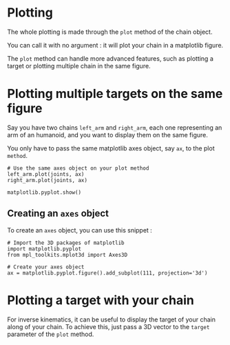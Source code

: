 # Plotting #

The whole plotting is made through the `plot` method of the chain object.

You can call it with no argument : it will plot your chain in a matplotlib figure.

The `plot` method can handle more advanced features, such as plotting a target or plotting multiple chain in the same figure.

# Plotting multiple targets on the same figure
Say you have two chains `left_arm` and `right_arm`, each one representing an arm of an humanoid, and you want to display them on the same figure.

You only have to pass the same matplotlib axes object, say `ax`, to the plot `method`.

```
# Use the same axes object on your plot method
left_arm.plot(joints, ax)
right_arm.plot(joints, ax)

matplotlib.pyplot.show()
```

## Creating an `axes` object
To create an `axes` object, you can use this snippet :
```
# Import the 3D packages of matplotlib
import matplotlib.pyplot
from mpl_toolkits.mplot3d import Axes3D

# Create your axes object
ax = matplotlib.pyplot.figure().add_subplot(111, projection='3d')
```

# Plotting a target with your chain
For inverse kinematics, it can be useful to display the target of your chain along of your chain.
To achieve this, just pass a 3D vector to the `target` parameter of the `plot` method.
